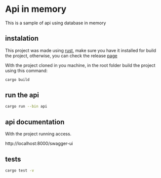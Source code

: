 # Api in memory

This is a sample of api using database in memory

## instalation

This project was made using [rust](rustup.rs/), make sure you have it installed for build the project, otherwise, you can
check the release [page](https://github.com/guibeira/Api-in-memory/releases)

With the project cloned in you machine, in the root folder build the project using this command:

```bash
cargo build
```

## run the api

```bash
cargo run --bin api
```

## api documentation

With the project running access.

http://localhost:8000/swagger-ui

## tests

```bash
cargo test -v
```
